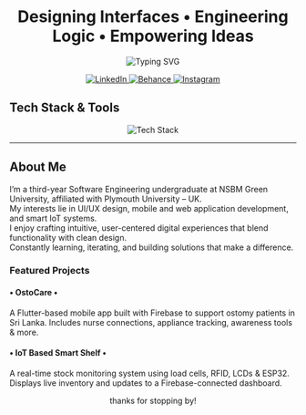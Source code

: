 <h1 align="center">Designing Interfaces • Engineering Logic • Empowering Ideas </h1>

<p align="center">
  <img src="https://readme-typing-svg.demolab.com?font=Fira+Code&duration=3000&pause=1000&center=true&width=435&lines=Full-Stack+Developer;UI%2FUX+Engineer;App+Architect;Creative+Thinker;IoT+Enthusiast" alt="Typing SVG" />
</p>


<p align="center">
  <a href="https://www.linkedin.com/in/upeka-jayaweera/" target="_blank">
    <img alt="LinkedIn" src="https://img.shields.io/badge/LinkedIn-0A66C2?style=for-the-badge&logo=linkedin&logoColor=white">
  </a>
  <a href="https://www.behance.net/upekajayaweera" target="_blank">
    <img alt="Behance" src="https://img.shields.io/badge/Behance-1769FF?style=for-the-badge&logo=behance&logoColor=white">
  </a>
  <a href="https://www.instagram.com/just_peka/" target="_blank">
    <img alt="Instagram" src="https://img.shields.io/badge/Instagram-3f3f3f?style=for-the-badge&logo=instagram&logoColor=white">
  </a>
</p>



## Tech Stack & Tools

<p align="center">
  <img src="https://skillicons.dev/icons?i=c,python,js,html,css,ts,react,nodejs,java,flutter,dart,php,cs,mysql,firebase,git,arduino,figma,canva&perline=11" alt="Tech Stack" />
</p>


---


## About Me

I’m a third-year Software Engineering undergraduate at NSBM Green University, affiliated with Plymouth University – UK.  
My interests lie in UI/UX design, mobile and web application development, and smart IoT systems.  
I enjoy crafting intuitive, user-centered digital experiences that blend functionality with clean design.  
Constantly learning, iterating, and building solutions that make a difference.



### Featured Projects

#### • OstoCare •
A Flutter-based mobile app built with Firebase to support ostomy patients in Sri Lanka. Includes nurse connections, appliance tracking, awareness tools & more.

#### • IoT Based Smart Shelf •
A real-time stock monitoring system using load cells, RFID, LCDs & ESP32. Displays live inventory and updates to a Firebase-connected dashboard.


<p align="center"> thanks for stopping by!</p>

